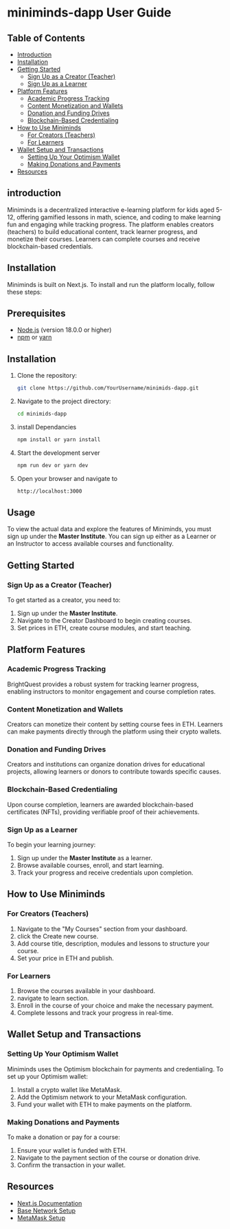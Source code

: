 # miniminds-dapp User Guide

## Table of Contents
- [Introduction](#introduction)
- [Installation](#introduction)
- [Getting Started](#getting-started)
  - [Sign Up as a Creator (Teacher)](#sign-up-as-a-creator-teacher)
  - [Sign Up as a Learner](#sign-up-as-a-learner)
- [Platform Features](#platform-features)
  - [Academic Progress Tracking](#academic-progress-tracking)
  - [Content Monetization and Wallets](#content-monetization-and-wallets)
  - [Donation and Funding Drives](#donation-and-funding-drives)
  - [Blockchain-Based Credentialing](#blockchain-based-credentialing)
- [How to Use Miniminds](#how-to-use-miniminds)
  - [For Creators (Teachers)](#for-creators-teachers)
  - [For Learners](#for-learners)
- [Wallet Setup and Transactions](#wallet-setup-and-transactions)
  - [Setting Up Your Optimism Wallet](#setting-up-your-optimism-wallet)
  - [Making Donations and Payments](#making-donations-and-payments)
- [Resources](#resources)

## introduction
Miniminds is a decentralized interactive e-learning platform for kids aged 5-12, offering gamified lessons in math, science, and coding to make learning fun and engaging while tracking progress. The platform enables creators (teachers) to build educational content, track learner progress, and monetize their courses. Learners can complete courses and receive blockchain-based credentials.

## Installation

Miniminds is built on Next.js. To install and run the platform locally, follow these steps:

## Prerequisites
- [Node.js](https://nodejs.org/) (version 18.0.0 or higher)
- [npm](https://www.npmjs.com/) or [yarn](https://yarnpkg.com/)

## Installation

1. Clone the repository:
   ```bash
   git clone https://github.com/YourUsername/minimids-dapp.git

2. Navigate to the project directory:
   ``` bash
   cd minimids-dapp
3. install Dependancies
   ``` bash
   npm install or yarn install
4. Start the development server
   ``` bash
   npm run dev or yarn dev
5. Open your browser and navigate to
   ``` bash
   http://localhost:3000

## Usage
To view the actual data and explore the features of Miniminds, you must sign up under the **Master Institute**. You can sign up either as a Learner or an Instructor to access available courses and functionality.

## Getting Started

### Sign Up as a Creator (Teacher)
To get started as a creator, you need to:

1. Sign up under the **Master Institute**.
2. Navigate to the Creator Dashboard to begin creating courses.
3. Set prices in ETH, create course modules, and start teaching.

## Platform Features

### Academic Progress Tracking
BrightQuest provides a robust system for tracking learner progress, enabling instructors to monitor engagement and course completion rates.

### Content Monetization and Wallets
Creators can monetize their content by setting course fees in ETH. Learners can make payments directly through the platform using their crypto wallets.

### Donation and Funding Drives
Creators and institutions can organize donation drives for educational projects, allowing learners or donors to contribute towards specific causes.

### Blockchain-Based Credentialing
Upon course completion, learners are awarded blockchain-based certificates (NFTs), providing verifiable proof of their achievements.

### Sign Up as a Learner
To begin your learning journey:

1. Sign up under the **Master Institute** as a learner.
2. Browse available courses, enroll, and start learning.
3. Track your progress and receive credentials upon completion.

## How to Use Miniminds

### For Creators (Teachers)
1. Navigate to the "My Courses" section from your dashboard.
2. click the Create new course.
3. Add course title, description, modules and lessons to structure your course.
4. Set your price in ETH and publish.

### For Learners
1. Browse the courses available in your dashboard.
2. navigate to learn section.
3. Enroll in the course of your choice and make the necessary payment.
4. Complete lessons and track your progress in real-time.

## Wallet Setup and Transactions

### Setting Up Your Optimism Wallet
Miniminds uses the Optimism blockchain for payments and credentialing. To set up your Optimism wallet:

1. Install a crypto wallet like MetaMask.
2. Add the Optimism network to your MetaMask configuration.
3. Fund your wallet with ETH to make payments on the platform.

### Making Donations and Payments
To make a donation or pay for a course:

1. Ensure your wallet is funded with ETH.
2. Navigate to the payment section of the course or donation drive.
3. Confirm the transaction in your wallet.

## Resources

- [Next.js Documentation](https://nextjs.org/docs)
- [Base Network Setup](https://community.optimism.io/docs/developers/metamask.html](https://docs.base.org/docs/using-base/))
- [MetaMask Setup](https://metamask.io/faqs/)





